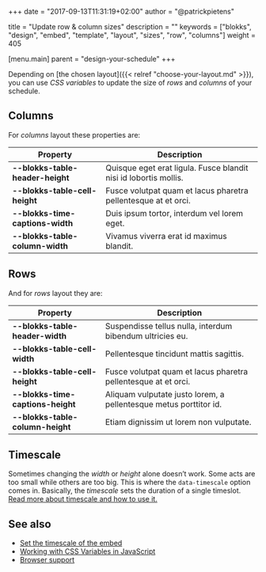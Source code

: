+++
date            = "2017-09-13T11:31:19+02:00"
author          = "@patrickpietens"

title           = "Update row & column sizes"
description     = ""
keywords        = ["blokks", "design", "embed", "template", "layout", "sizes", "row", "columns"]
weight          = 405

[menu.main]
parent          = "design-your-schedule"
+++

Depending on [the chosen layout]({{< relref "choose-your-layout.md" >}}), you can use *CSS variables* to update the size of *rows* and *columns* of your schedule.

## Columns
For *columns* layout these properties are:

| Property | Description |
|----------|-------------|
| **--blokks-table-header-height** | Quisque eget erat ligula. Fusce blandit nisi id lobortis mollis. |
| **--blokks-table-cell-height** | Fusce volutpat quam et lacus pharetra pellentesque at et orci. |
| **--blokks-time-captions-width** | Duis ipsum tortor, interdum vel lorem eget. |
| **--blokks-table-column-width** | Vivamus viverra erat id maximus blandit. |

## Rows
And for *rows* layout they are:

| Property | Description |
|----------|-------------|
| **--blokks-table-header-width** | Suspendisse tellus nulla, interdum bibendum ultricies eu. |
| **--blokks-table-cell-width** | Pellentesque tincidunt mattis sagittis. |
| **--blokks-table-cell-height** | Fusce volutpat quam et lacus pharetra pellentesque at et orci. |
| **--blokks-time-captions-height** | Aliquam vulputate justo lorem, a pellentesque metus porttitor id. |
| **--blokks-table-column-height** | Etiam dignissim ut lorem non vulputate. |

## Timescale
Sometimes changing the *width* or *height* alone doesn’t work. Some acts are too small while others are too big. This is where the `data-timescale` option comes in. Basically, the *timescale* sets the duration of a single timeslot. [Read more about timescale and how to use it.](http://configure/options#timescale)

## See also
- [Set the timescale of the embed](http://configure/timescale)
- [Working with CSS Variables in JavaScript](http://cssproperties)
- [Browser support](http://browsersupport#customproperties)

